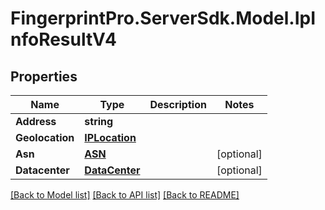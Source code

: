 # FingerprintPro.ServerSdk.Model.IpInfoResultV4
## Properties

Name | Type | Description | Notes
------------ | ------------- | ------------- | -------------
**Address** | **string** |  | 
**Geolocation** | [**IPLocation**](IPLocation.md) |  | 
**Asn** | [**ASN**](ASN.md) |  | [optional] 
**Datacenter** | [**DataCenter**](DataCenter.md) |  | [optional] 

[[Back to Model list]](../README.md#documentation-for-models) [[Back to API list]](../README.md#documentation-for-api-endpoints) [[Back to README]](../README.md)


